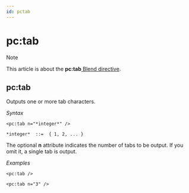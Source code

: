 ```yaml
---
id: pctab
---
```


# pc:tab



> [!NOTE]
> This article is about the **pc:tab**[ Blend directive](/docs/Repositories/Blend_directives).

## **pc:tab**

Outputs one or more tab characters.

*Syntax*

```
<pc:tab n="*integer*" />

*integer*  ::=  { 1, 2, ... }
```

The optional **n** attribute indicates the number of tabs to be output. If you omit it, a single tab is output.

*Examples*

```language-xml
<pc:tab />
```

```language-xml
<pc:tab n="3" />
```

 